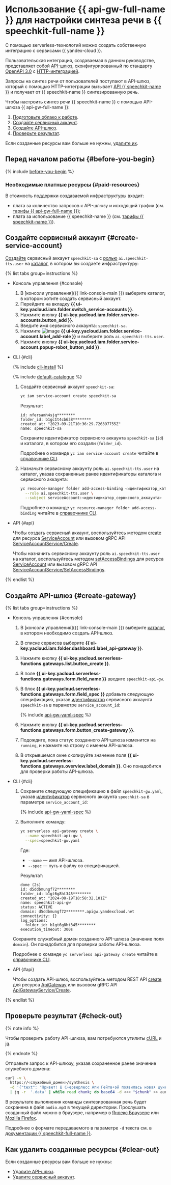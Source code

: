 # Использование {{ api-gw-full-name }} для настройки синтеза речи в {{ speechkit-full-name }}

С помощью serverless-технологий можно создать собственную интеграцию с сервисами {{ yandex-cloud }}.

Пользовательская интеграция, создаваемая в данном руководстве, представляет собой [API-шлюз](../../api-gateway/concepts/index.md), сконфигурированный по стандарту [OpenAPI 3.0](https://github.com/OAI/OpenAPI-Specification) c [HTTP-интеграцией](../../api-gateway/concepts/extensions/http.md). 

Запросы на синтез речи от пользователей поступают в API-шлюз, который с помощью HTTP-интеграции вызывает [API {{ speechkit-name }}](../../speechkit/concepts/api.md) и получает от {{ speechkit-name }} синтезированную речь.

Чтобы настроить синтез речи {{ speechkit-name }} с помощью API-шлюза {{ api-gw-full-name }}:

1. [Подготовьте облако к работе](#before-you-begin).
1. [Создайте сервисный аккаунт](#create-service-account).
1. [Создайте API-шлюз](#create-gateway).
1. [Проверьте результат](#check-out).

Если созданные ресурсы вам больше не нужны, [удалите их](#clear-out).


## Перед началом работы {#before-you-begin}

{% include [before-you-begin](../_tutorials_includes/before-you-begin.md) %}


### Необходимые платные ресурсы {#paid-resources}

В стоимость поддержки создаваемой инфраструктуры входит:

* плата за количество запросов к API-шлюзу и исходящий трафик (см. [тарифы {{ api-gw-full-name }}](../../api-gateway/pricing.md));
* плата за использование {{ speechkit-name }} (см. [тарифы {{ speechkit-name }}](../../speechkit/pricing.md)).


## Создайте сервисный аккаунт {#create-service-account}

[Создайте](../../iam/operations/sa/create.md) сервисный аккаунт `speechkit-sa` с [ролью](../../speechkit/security/index.md#ai-speechkit-tts-user) `ai.speechkit-tts.user` на [каталог](../../resource-manager/concepts/resources-hierarchy.md#folder), в котором вы создаете инфраструктуру:

{% list tabs group=instructions %}

- Консоль управления {#console}

  1. В [консоли управления]({{ link-console-main }}) выберите каталог, в котором хотите создать сервисный аккаунт.
  1. Перейдите на вкладку **{{ ui-key.yacloud.iam.folder.switch_service-accounts }}**.
  1. Нажмите кнопку **{{ ui-key.yacloud.iam.folder.service-accounts.button_add }}**.
  1. Введите имя сервисного аккаунта: `speechkit-sa`.
  1. Нажмите ![image](../../_assets/console-icons/plus.svg) **{{ ui-key.yacloud.iam.folder.service-account.label_add-role }}** и выберите роль `ai.speechkit-tts.user`.
  1. Нажмите кнопку **{{ ui-key.yacloud.iam.folder.service-account.popup-robot_button_add }}**.

- CLI {#cli}

  {% include [cli-install](../../_includes/cli-install.md) %}

  {% include [default-catalogue](../../_includes/default-catalogue.md) %}

  1. Создайте сервисный аккаунт `speechkit-sa`:

      ```bash
      yc iam service-account create speechkit-sa
      ```

      Результат:

      ```
      id: nfersamh4sjq********
      folder_id: b1gc1t4cb638********
      created_at: "2023-09-21T10:36:29.726397755Z"
      name: speechkit-sa
      ```

      Сохраните идентификатор сервисного аккаунта `speechkit-sa` (`id`) и каталога, в котором его создали (`folder_id`).

      Подробнее о команде `yc iam service-account create` читайте в [справочнике CLI](../../cli/cli-ref/managed-services/iam/service-account/create.md).

  1. Назначьте сервисному аккаунту роль `ai.speechkit-tts.user` на каталог, указав сохраненные ранее идентификаторы каталога и сервисного аккаунта:

      ```bash
      yc resource-manager folder add-access-binding <идентификатор_каталога> \
        --role ai.speechkit-tts.user \
        --subject serviceAccount:<идентификатор_сервисного_аккаунта>
      ```

      Подробнее о команде `yc resource-manager folder add-access-binding` читайте в [справочнике CLI](../../cli/cli-ref/managed-services/resource-manager/folder/add-access-binding.md).

- API {#api}

  Чтобы создать сервисный аккаунт, воспользуйтесь методом [create](../../iam/api-ref/ServiceAccount/create.md) для ресурса [ServiceAccount](../../iam/api-ref/ServiceAccount/index.md) или вызовом gRPC API [ServiceAccountService/Create](../../iam/api-ref/grpc/service_account_service.md#Create).

  Чтобы назначить сервисному аккаунту роль `ai.speechkit-tts.user` на каталог, воспользуйтесь методом [setAccessBindings](../../iam/api-ref/ServiceAccount/setAccessBindings.md) для ресурса [ServiceAccount](../../iam/api-ref/ServiceAccount/index.md) или вызовом gRPC API [ServiceAccountService/SetAccessBindings](../../iam/api-ref/grpc/service_account_service.md#SetAccessBindings).

{% endlist %}


## Создайте API-шлюз {#create-gateway}

{% list tabs group=instructions %}

- Консоль управления {#console}

  1. В [консоли управления]({{ link-console-main }}) выберите [каталог](../../resource-manager/concepts/resources-hierarchy.md#folder), в котором необходимо создать API-шлюз.
  1. В списке сервисов выберите **{{ ui-key.yacloud.iam.folder.dashboard.label_api-gateway }}**.
  1. Нажмите кнопку **{{ ui-key.yacloud.serverless-functions.gateways.list.button_create }}**.
  1. В поле **{{ ui-key.yacloud.serverless-functions.gateways.form.field_name }}** введите `speechkit-api-gw`.
  1. В блок **{{ ui-key.yacloud.serverless-functions.gateways.form.field_spec }}** добавьте следующую спецификацию, указав [идентификатор](../../iam/operations/sa/get-id.md) сервисного аккаунта `speechkit-sa` в параметре `service_account_id`:

      {% include [api-gw-yaml-spec](../_tutorials_includes/speechkit-integrarion-via-agi-gw/api-gw-yaml-spec.md) %}

  1. Нажмите кнопку **{{ ui-key.yacloud.serverless-functions.gateways.form.button_create-gateway }}**.
  1. Подождите, пока статус созданного API-шлюза изменится на `running`, и нажмите на строку с именем API-шлюза.
  1. В открывшемся окне скопируйте значение поля **{{ ui-key.yacloud.serverless-functions.gateways.overview.label_domain }}**. Оно понадобится для проверки работы API-шлюза.

- CLI {#cli}

  1. Сохраните следующую спецификацию в файл `speechkit-gw.yaml`, указав [идентификатор](../../iam/operations/sa/get-id.md) сервисного аккаунта `speechkit-sa` в параметре `service_account_id`:

      {% include [api-gw-yaml-spec](../_tutorials_includes/speechkit-integrarion-via-agi-gw/api-gw-yaml-spec.md) %}

  1. Выполните команду:

     ```bash
     yc serverless api-gateway create \
       --name speechkit-api-gw \
       --spec=speechkit-gw.yaml
     ```

     Где:
     * `--name` — имя API-шлюза.
     * `--spec` — путь к файлу со спецификацией.

     Результат:

     ```text
     done (2s)
     id: d5ddbmungf72********
     folder_id: b1gt6g8ht345********
     created_at: "2024-08-19T18:58:32.101Z"
     name: speechkit-api-gw
     status: ACTIVE
     domain: d5ddbmungf72********.apigw.yandexcloud.net
     connectivity: {}
     log_options:
       folder_id: b1gt6g8ht345********
     execution_timeout: 300s
     ```

  Сохраните служебный домен созданного API-шлюза (значение поля `domain`). Он понадобится для проверки работы API-шлюза.

  Подробнее о команде `yc serverless api-gateway create` читайте в [справочнике CLI](../../cli/cli-ref/managed-services/serverless/api-gateway/create.md).

- API {#api}

  Чтобы создать API-шлюз, воспользуйтесь методом REST API [create](../../api-gateway/apigateway/api-ref/ApiGateway/create.md) для ресурса [ApiGateway](../../api-gateway/apigateway/api-ref/ApiGateway/index.md) или вызовом gRPC API [ApiGatewayService/Create](../../api-gateway/apigateway/api-ref/grpc/apigateway_service.md#Create).

{% endlist %}


## Проверьте результат {#check-out}

{% note info %}

Чтобы проверить работу API-шлюза, вам потребуются утилиты [cURL](https://curl.haxx.se) и [jq](https://github.com/jqlang/jq).

{% endnote %}

Отправьте запрос к API-шлюзу, указав сохраненное ранее значение служебного домена:

```bash
curl -v \
  https://<служебный_домен>/synthesis \
  -d '{"text": "Привет! В С+ерверлесс Апи Гейтв+эй появилась новая функция - трансформация Аш Ти Ти Пи тела запроса или ответа!"}' \
  | jq -r  '.data' | while read chunk; do base64 -d <<< "$chunk" >> audio.mp3; done
```

В результате выполнения команды синтезированная речь будет сохранена в файл `audio.mp3` в текущей директории. Прослушать созданный файл можно в браузере, например в [Яндекс Браузере](https://browser.yandex.ru) или [Mozilla Firefox](http://www.mozilla.org).

Подробнее о формате передаваемого в параметре `-d` текста см. в [документации {{ speechkit-full-name }}](../../speechkit/tts/request.md).


## Как удалить созданные ресурсы {#clear-out}

Если созданные ресурсы вам больше не нужны:

* [Удалите API-шлюз](../../api-gateway/operations/api-gw-delete.md).
* [Удалите сервисный аккаунт](../../iam/operations/sa/delete.md).